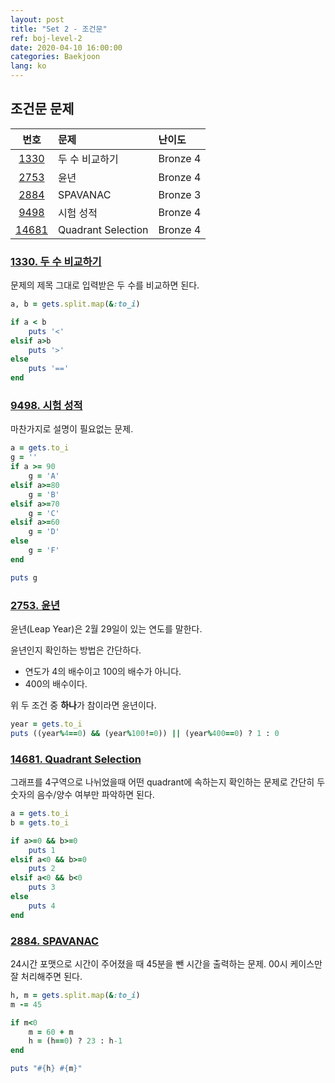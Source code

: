 ```yaml
---
layout: post
title: "Set 2 - 조건문"
ref: boj-level-2
date: 2020-04-10 16:00:00
categories: Baekjoon
lang: ko
---
```


## 조건문 문제

|번호|문제|난이도|
|:-:|:--|:--|
|[1330](#1330)|두 수 비교하기|Bronze 4|
|[2753](#2753)|윤년|Bronze 4|
|[2884](#2884)|SPAVANAC|Bronze 3|
|[9498](#9498)|시험 성적|Bronze 4|
|[14681](#14681)|Quadrant Selection|Bronze 4|

<div class="divider"></div>

### [1330. 두 수 비교하기](https://www.acmicpc.net/problem/1330) <a id="1330"></a>
문제의 제목 그대로 입력받은 두 수를 비교하면 된다.

```rb
a, b = gets.split.map(&:to_i)

if a < b
    puts '<'
elsif a>b
    puts '>'
else
    puts '=='
end
```

### [9498. 시험 성적](https://www.acmicpc.net/problem/9498) <a id="9498"></a>
마찬가지로 설명이 필요없는 문제.
```rb
a = gets.to_i
g = ''
if a >= 90
    g = 'A'
elsif a>=80
    g = 'B'
elsif a>=70
    g = 'C'
elsif a>=60
    g = 'D'
else
    g = 'F'
end

puts g
```

### [2753. 윤년](https://www.acmicpc.net/problem/2753) <a id="2753"></a>
윤년(Leap Year)은 2월 29일이 있는 연도를 말한다.

윤년인지 확인하는 방법은 간단하다. 
- 연도가 4의 배수이고 100의 배수가 아니다.
- 400의 배수이다.

위 두 조건 중 **하나**가 참이라면 윤년이다.

```rb
year = gets.to_i
puts ((year%4==0) && (year%100!=0)) || (year%400==0) ? 1 : 0
```

### [14681. Quadrant Selection](https://www.acmicpc.net/problem/14681) <a id="14681"></a>

그래프를 4구역으로 나뉘었을때 어떤 quadrant에 속하는지 확인하는 문제로 
간단히 두 숫자의 음수/양수 여부만 파악하면 된다.

```rb
a = gets.to_i
b = gets.to_i

if a>=0 && b>=0
    puts 1
elsif a<0 && b>=0
    puts 2
elsif a<0 && b<0
    puts 3
else
    puts 4
end
```

### [2884. SPAVANAC](https://www.acmicpc.net/problem/2884) <a id="2884"></a>

24시간 포맷으로 시간이 주어졌을 때 45분을 뺀 시간을 출력하는 문제.
00시 케이스만 잘 처리해주면 된다.

```rb
h, m = gets.split.map(&:to_i)
m -= 45

if m<0
    m = 60 + m
    h = (h==0) ? 23 : h-1
end

puts "#{h} #{m}"
```
